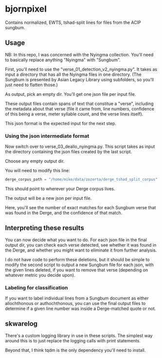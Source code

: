 # bjornpixel

Contains normalized, EWTS, tshad-split lines for files from the
ACIP sungbum.

## Usage

NB: In this repo, I was concerned with the Nyingma collection. You'll need to basically
replace anything "Nyingma" with "Sungbum".

First, you'll need to use the "verse_01_detection_v2_nyingma.py". It takes as input a
directory that has all the Nyingma files in one directory. (The Sungbum is presented by
Asian Legacy Library using subfolders, so you'll just need to flatten those.)

As output, pick an empty dir. You'll get one json file per input file.

These output files contain spans of text that constitue a "verse", including the metadata
about that verse (file it came from, line numbers, confidence of this being a verse,
meter syllable count, and the verse lines itself).

This json format is the expected input for the next step.

### Using the json intermediate format

Now switch over to verse_03_deallo_nyingma.py. This script takes as input the directory
containing the json files created by the last script.

Choose any empty output dir.

You will need to modify this line:

```py
derge_corpus_path = "/home/mike/data/zozerta/derge_tshad_split_corpus"
```

This should point to wherever your Derge corpus lives.

The output will be a new json per input file.

Here, you'll see the number of exact matches for each Sungbum verse that was found in the
Derge, and the confidence of that match.

## Interpreting these results

You can now decide what you want to do. For each json file in the final output dir, you
can check each verse detected, see whether it was found in the Derge, and whether you
might want to eliminate it from further analysis.

I do not have code to perform these deletions, but it should be simple to modify the
second script to output a new Sungbum file for each json, with the given lines deleted, if
you want to remove that verse (depending on whatever metric you decide upon).

### Labeling for classification

If you want to label individual lines from a Sungbum document as either allochthonous
or authochthonous, you can use the final output files to determine if a given line number
was inside a Derge-matched quote or not.

## skwarelog

There's a custom logging library in use in these scripts. The simplest way around this is
to just replace the logging calls with print statements.

Beyond that, I think tqdm is the only dependency you'll need to install.
